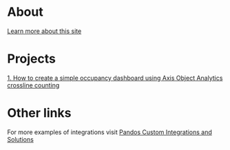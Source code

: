 # About
[Learn more about this site](About.md)

# Projects
[1. How to create a simple occupancy dashboard using Axis Object Analytics crossline counting](https://github.com/cronsh/cronsh.github.io/blob/main/OccupancyDashboard.md) 

# Other links
For more examples of integrations visit [Pandos Custom Integrations and Solutions](https://pandosme.github.io/)
